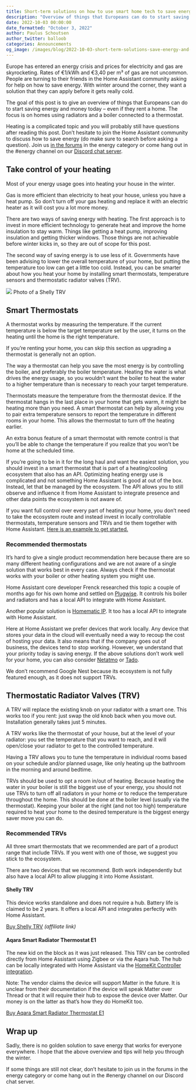 ```yaml
---
title: Short-term solutions on how to use smart home tech to save energy and money in Europe
description: "Overview of things that Europeans can do to start saving energy and money today – even if they rent a home."
date: 2022-10-03 00:00:00
date_formatted: "October 3, 2022"
author: Paulus Schoutsen
author_twitter: balloob
categories: Announcements
og_image: /images/blog/2022-10-03-short-term-solutions-save-energy-and-money-europe/shelly-trv.png
---
```


Europe has entered an energy crisis and prices for electricity and gas are skyrocketing. Rates of €1/kWh and €3,40 per m³ of gas are not uncommon. People are turning to their friends in the Home Assistant community asking for help on how to save energy. With winter around the corner, they want a solution that they can apply before it gets really cold.

The goal of this post is to give an overview of things that Europeans can do to start saving energy and money today – even if they rent a home. The focus is on homes using radiators and a boiler connected to a thermostat.

Heating is a complicated topic and you will probably still have questions after reading this post. Don’t hesitate to join the Home Assistant community to discuss how to save energy (do make sure to search before asking a question). Join us [in the forums][forums] in the energy category or come hang out in the #energy channel on our [Discord chat server][discord].

## Take control of your heating

Most of your energy usage goes into heating your house in the winter.

Gas is more efficient than electricity to heat your house, unless you have a heat pump. So don’t turn off your gas heating and replace it with an electric heater as it will cost you a lot more money.

There are two ways of saving energy with heating. The first approach is to invest in more efficient technology to generate heat and improve the home insulation to stay warm. Things like getting a heat pump, improving insulation and getting thicker windows. Those things are not achievable before winter kicks in, so they are out of scope for this post.

The second way of saving energy is to use less of it. Governments have been advising to lower the overall temperature of your home, but putting the temperature too low can get a little too cold. Instead, you can be smarter about how you heat your home by installing smart thermostats, temperature sensors and thermostatic radiator valves (TRV).

<p class='img'>
<img src='/images/blog/2022-10-03-short-term-solutions-save-energy-and-money-europe/shelly-trv.png'>
Photo of a Shelly TRV
</p>

## Smart Thermostats

A thermostat works by measuring the temperature. If the current temperature is below the target temperature set by the user, it turns on the heating until the home is the right temperature.

If you’re renting your home, you can skip this section as upgrading a thermostat is generally not an option.

The way a thermostat can help you save the most energy is by controlling the boiler, and preferably the boiler temperature. Heating the water is what drives the energy usage, so you wouldn’t want the boiler to heat the water to a higher temperature than is necessary to reach your target temperature.

Thermostats measure the temperature from the thermostat device. If the thermostat hangs in the last place in your home that gets warm, it might be heating more than you need. A smart thermostat can help by allowing you to pair extra temperature sensors to report the temperature in different rooms in your home. This allows the thermostat to turn off the heating earlier.

An extra bonus feature of a smart thermostat with remote control is that you’ll be able to change the temperature if you realize that you won’t be home at the scheduled time.

If you’re going to be in it for the long haul and want the easiest solution, you should invest in a smart thermostat that is part of a heating/cooling ecosystem that also has an API. Optimizing heating energy use is complicated and not something Home Assistant is good at out of the box. Instead, let that be managed by the ecosystem. The API allows you to still observe and influence it from Home Assistant to integrate presence and other data points the ecosystem is not aware of.

If you want full control over every part of heating your home, you don’t need to take the ecosystem route and instead invest in locally controllable thermostats, temperature sensors and TRVs and tie them together with Home Assistant. [Here is an example to get started.](https://community.home-assistant.io/t/smart-heating-scheduler-for-home-assistant-extra-multi-zones-version/237966)

### Recommended thermostats

It’s hard to give a single product recommendation here because there are so many different heating configurations and we are not aware of a single solution that works best in every case. Always check if the thermostat works with your boiler or other heating system you might use.

Home Assistant core developer Frenck researched this topic a couple of months ago for his own home and settled on [Plugwise](https://www.plugwise.com/). It controls his boiler and radiators and has a local API to integrate with Home Assistant.

Another popular solution is [Homematic IP](https://homematic-ip.com). It too has a local API to integrate with Home Assistant.

Here at Home Assistant we prefer devices that work locally. Any device that stores your data in the cloud will eventually need a way to recoup the cost of hosting your data. It also means that if the company goes out of business, the devices tend to stop working. However, we understand that your priority today is saving energy. If the above solutions don’t work well for your home, you can also consider [Netatmo](https://www.netatmo.com) or [Tado](https://www.tado.com).

We don’t recommend Google Nest because its ecosystem is not fully featured enough, as it does not support TRVs.

## Thermostatic Radiator Valves (TRV)

A TRV will replace the existing knob on your radiator with a smart one. This works too if you rent: just swap the old knob back when you move out. Installation generally takes just 5 minutes.

A TRV works like the thermostat of your house, but at the level of your radiator: you set the temperature that you want to reach, and it will open/close your radiator to get to the controlled temperature.

Having a TRV allows you to tune the temperature in individual rooms based on your schedule and/or planned usage, like only heating up the bathroom in the morning and around bedtime.

TRVs should be used to opt a room in/out of heating. Because heating the water in your boiler is still the biggest use of your energy, you should not use TRVs to turn off all radiators in your home or to reduce the temperature throughout the home. This should be done at the boiler level (usually via the thermostat). Keeping your boiler at the right (and not too high) temperature required to heat your home to the desired temperature is the biggest energy saver move you can do.

### Recommended TRVs

All three smart thermostats that we recommended are part of a product range that include TRVs. If you went with one of those, we suggest you stick to the ecosystem.

There are two devices that we recommend. Both work independently but also have a local API to allow plugging it into Home Assistant.

#### Shelly TRV

This device works standalone and does not require a hub. Battery life is claimed to be 2 years. It offers a local API and integrates perfectly with Home Assistant.

[Buy Shelly TRV](https://shop.shelly.cloud/shelly-trv-wifi-smart-home-automation?tracking=A7FsiPIfUWsFpnfKHa8SRyUYLXjr2hPq) _(affiliate link)_

<lite-youtube videoid="9M1EVjEaHfI" videotitle="Home Assistant Shelly TRV integration"></lite-youtube>

#### Aqara Smart Radiator Thermostat E1

The new kid on the block as it was just released. This TRV can be controlled directly from Home Assistant using Zigbee or via the Aqara hub. The hub can be locally integrated with Home Assistant via the [HomeKit Controller integration](/integrations/homekit_controller/).

Note: The vendor claims the device will support Matter in the future. It is unclear from their documentation if the device will speak Matter over Thread or that it will require their hub to expose the device over Matter. Our money is on the latter as that’s how they do HomeKit too.

[Buy Aqara Smart Radiator Thermostat E1](https://www.aqara.com/eu/product/radiator-thermostat-e1)

<lite-youtube videoid="ibFYGcAzyDM" videotitle=" Simple Smart Home Heating In Minutes!"></lite-youtube>

## Wrap up

Sadly, there is no golden solution to save energy that works for everyone everywhere. I hope that the above overview and tips will help you through the winter.

If some things are still not clear, don’t hesitate to join us in the forums in the energy category or come hang out in the #energy channel on our Discord chat server.

[forums]: https://community.home-assistant.io/c/energy/57
[discord]: /join-chat/
